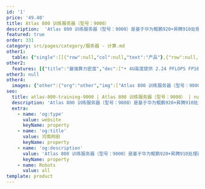 ```yaml
---
id: '1'
price: '49.40'
title: Atlas 800 训练服务器（型号：9000）
description:  'Atlas 800 训练服务器（型号：9000）是基于华为鲲鹏920+昇腾910处理器的AI训练服务器，具有最强算力密度、超高能效与高速网络带宽等特点。该服务器广泛应用于深度学习模型开发和训练，适用于智慧城市、智慧医疗、天文探索、石油勘探等需要大算力的行业领域。'
featured: true
order: 331
category: src/pages/category/服务器 - 计算.md
other1: 
  table: {"single":[[{"row":null,"col":null,"text":"产品"},{"row":null,"col":null,"text":"Atlas 800 训练服务器\n型号：9000"}],[{"row":null,"col":null,"text":"形态"},{"row":null,"col":null,"text":"4U AI服务器"}],[{"row":null,"col":null,"text":"CPU"},{"row":null,"col":null,"text":"4 * 鲲鹏920"}],[{"row":null,"col":null,"text":"CPU内存"},{"row":null,"col":null,"text":"• 最多32个DDR4内存插槽，支持RDIMM\n• 内存速率最高2933 MT/s\n• 单根内存条容量支持32 GB/64 GB"}],[{"row":null,"col":null,"text":"AI处理器"},{"row":null,"col":null,"text":"8 * 昇腾910"}],[{"row":null,"col":null,"text":"HBM"},{"row":null,"col":null,"text":"32 GB，1200 GB/s"}],[{"row":null,"col":null,"text":"AI算力"},{"row":null,"col":null,"text":"2.24 PFLOPS FP16\n2 PFLOPS FP16"}],[{"row":null,"col":null,"text":"本地存储"},{"row":null,"col":null,"text":"• 2 * 2.5 SAS/SATA+3 * 2.5 NVMe\n• 2 * 2.5 SATA+3 * 2.5 NVMe\n• 2 * 2.5 SAS/SATA+6 * 2.5 NVMe\n• 2 * 2.5 SATA+6 * 2.5 NVMe\n• 2 * 2.5 SATA+8 * 2.5 SAS/SATA"}],[{"row":null,"col":null,"text":"RAID支持"},{"row":null,"col":null,"text":"支持 RAID 0/1/10/5/50/6/60"}],[{"row":null,"col":null,"text":"网络"},{"row":null,"col":null,"text":"8 * 100GE+ 4* 25GE/2 * 100GE"}],[{"row":null,"col":null,"text":"PCIe扩展"},{"row":null,"col":null,"text":"最多支持2个PCIe 4.0扩展插槽"}],[{"row":null,"col":null,"text":"电源"},{"row":null,"col":null,"text":"4个热插拔3 kW/2 kW交流电源模块，支持2+2冗余"}],[{"row":null,"col":null,"text":"供电"},{"row":null,"col":null,"text":"• 200 ~ 240 V AC\n• 240 V DC"}],[{"row":null,"col":null,"text":"功耗"},{"row":null,"col":null,"text":"最大功耗5.6 kW"}],[{"row":null,"col":null,"text":"散热方式"},{"row":null,"col":null,"text":"风冷/液冷"}],[{"row":null,"col":null,"text":"风扇"},{"row":null,"col":null,"text":"支持8个热拔插风扇模组，支持N+1冗余"}],[{"row":null,"col":null,"text":"温度"},{"row":null,"col":null,"text":"• 工作温度（风冷）：5℃～35℃\n• 工作温度（液冷）：5℃～40℃"}],[{"row":null,"col":null,"text":"结构尺寸"},{"row":null,"col":null,"text":"175 mm * 447 mm * 790 mm"}]]}
other2:
  features: [{"title":"最强算力密度","dec":["• 4U高度提供 2.24 PFLOPS FP16超强算力\n• 算力密度达到业界1.36倍"]},{"title":"超高能效","dec":["• 单机支持风冷和液冷两种散热方式\n• 提供2.24 PFLOPS/5.6 kW超高能效比，达到业界1.21"]},{"title":"高速网络带宽","dec":["• 8*100G RoCE v2高速接口\n• 芯片间跨服务器互联时延缩短10~70%"]}]
other3: null
other4:
  images: {"other":{"org":"other","img":["Atlas 800 训练服务器（型号：9000）.webp"]}}
seo:
  title: atlas-800-training-9000 | Atlas 800 训练服务器（型号：9000） | null | 昇腾计算 | 服务器 - 计算 | 数据中心
  description: 'Atlas 800 训练服务器（型号：9000）是基于华为鲲鹏920+昇腾910处理器的AI训练服务器，具有最强算力密度、超高能效与高速网络带宽等特点。该服务器广泛应用于深度学习模型开发和训练，适用于智慧城市、智慧医疗、天文探索、石油勘探等需要大算力的行业领域。'
  extra:
    - name: 'og:type'
      value: website
      keyName: property
    - name: 'og:title'
      value: 河南网田
      keyName: property
    - name: 'og:description'
      value: 'Atlas 800 训练服务器（型号：9000）是基于华为鲲鹏920+昇腾910处理器的AI训练服务器，具有最强算力密度、超高能效与高速网络带宽等特点。该服务器广泛应用于深度学习模型开发和训练，适用于智慧城市、智慧医疗、天文探索、石油勘探等需要大算力的行业领域。'
      keyName: property
    - name: Robots
      value: all
template: product
---
```

